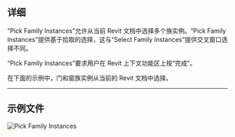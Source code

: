 ## 详细
“Pick Family Instances”允许从当前 Revit 文档中选择多个族实例。“Pick Family Instances”提供基于拾取的选择，这与“Select Family Instances”提供交叉窗口选择不同。

“Pick Family Instances”要求用户在 Revit 上下文功能区上按“完成”。

在下面的示例中，门和窗族实例从当前的 Revit 文档中选择。

___
## 示例文件

![Pick Family Instances](./Dynamo.Nodes.DSModelFamilyInstanceMultipleSelection_img.jpg)
